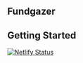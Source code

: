 ## Fundgazer

## Getting Started

[![Netlify Status](https://api.netlify.com/api/v1/badges/40f99cd4-dff4-4af2-be4e-f6234fff1e7a/deploy-status)](https://app.netlify.com/sites/fundgazer/deploys)
